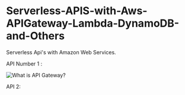 # Serverless-APIS-with-Aws-APIGateway-Lambda-DynamoDB-and-Others
Serverless Api's with Amazon Web Services.


API Number 1 :

![What is API Gateway?](https://github.com/AbdulSami455/Serverless-APIS-with-Aws-APIGateway-Lambda-DynamoDB-and-Others/assets/111019622/e112096d-46ac-413a-bec1-e52410e86419)

API 2:

